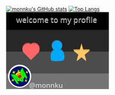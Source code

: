 [![monnku's GitHub stats](https://github-readme-stats.vercel.app/api?username=monnku&theme=vue-dark&show_icons=true)](https://github.com/mo-ri-regen/github-readme-stats)
[![Top Langs](https://github-readme-stats.vercel.app/api/top-langs/?username=monnku&theme=vue-dark&show_icons=true&layout=compact)](https://github.com/monnku/github-readme-stats)
![profile](https://github.com/monnku/monnku/blob/2570e859a03ca38d9e0ae234365623be5c81b33f/profile.png)
